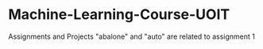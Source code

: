 # Machine-Learning-Course-UOIT
Assignments and Projects
"abalone" and "auto" are related to assignment 1
